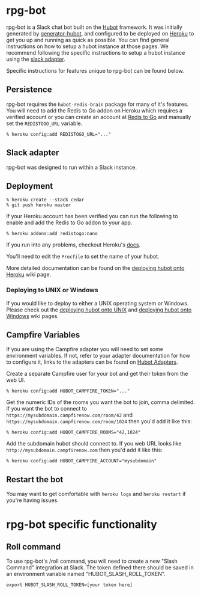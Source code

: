 # rpg-bot

rpg-bot is a Slack chat bot built on the [Hubot][hubot] framework. It was
initially generated by [generator-hubot][generator-hubot], and configured to be
deployed on [Heroku][heroku] to get you up and running as quick as possible. You can find general instructions on how to setup a hubot instance at those pages.  We recommend following the specific instructions to setup a hubot instance using the [slack adapter][slack adapter]. 

Specific instructions for features unique to rpg-bot can be found below.

[heroku]: http://www.heroku.com
[hubot]: http://hubot.github.com
[generator-hubot]: https://github.com/github/generator-hubot
[slack adapter]: https://github.com/slackhq/hubot-slack/blob/master/README.md

##  Persistence

rpg-bot requires the `hubot-redis-brain` package for many of it's features. You will need to add the Redis to Go addon on Heroku which requires a verified account or you can create an account at [Redis to Go][redistogo] and manually set the `REDISTOGO_URL` variable.

    % heroku config:add REDISTOGO_URL="..."

[redistogo]: https://redistogo.com/

## Slack adapter

rpg-bot was designed to run within a Slack instance.  

[hubot-adapters]: https://github.com/github/hubot/blob/master/docs/adapters.md

## Deployment

    % heroku create --stack cedar
    % git push heroku master

If your Heroku account has been verified you can run the following to enable
and add the Redis to Go addon to your app.

    % heroku addons:add redistogo:nano

If you run into any problems, checkout Heroku's [docs][heroku-node-docs].

You'll need to edit the `Procfile` to set the name of your hubot.

More detailed documentation can be found on the [deploying hubot onto
Heroku][deploy-heroku] wiki page.

### Deploying to UNIX or Windows

If you would like to deploy to either a UNIX operating system or Windows.
Please check out the [deploying hubot onto UNIX][deploy-unix] and [deploying
hubot onto Windows][deploy-windows] wiki pages.

[heroku-node-docs]: http://devcenter.heroku.com/articles/node-js
[deploy-heroku]: https://github.com/github/hubot/blob/master/docs/deploying/heroku.md
[deploy-unix]: https://github.com/github/hubot/blob/master/docs/deploying/unix.md
[deploy-windows]: https://github.com/github/hubot/blob/master/docs/deploying/windows.md

## Campfire Variables

If you are using the Campfire adapter you will need to set some environment
variables. If not, refer to your adapter documentation for how to configure it,
links to the adapters can be found on [Hubot Adapters][hubot-adapters].

Create a separate Campfire user for your bot and get their token from the web
UI.

    % heroku config:add HUBOT_CAMPFIRE_TOKEN="..."

Get the numeric IDs of the rooms you want the bot to join, comma delimited. If
you want the bot to connect to `https://mysubdomain.campfirenow.com/room/42`
and `https://mysubdomain.campfirenow.com/room/1024` then you'd add it like
this:

    % heroku config:add HUBOT_CAMPFIRE_ROOMS="42,1024"

Add the subdomain hubot should connect to. If you web URL looks like
`http://mysubdomain.campfirenow.com` then you'd add it like this:

    % heroku config:add HUBOT_CAMPFIRE_ACCOUNT="mysubdomain"

[hubot-adapters]: https://github.com/github/hubot/blob/master/docs/adapters.md

## Restart the bot

You may want to get comfortable with `heroku logs` and `heroku restart` if
you're having issues.

# rpg-bot specific functionality

## Roll command

To use rpg-bot's /roll command, you will need to create a new "Slash Command" integration at Slack.  The token defined there should be saved in an environment variable named "HUBOT_SLASH_ROLL_TOKEN".
```
export HUBOT_SLASH_ROLL_TOKEN=[your token here]
```
